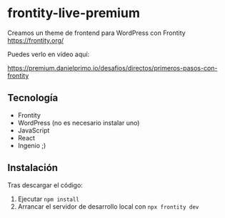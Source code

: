 # frontity-live-premium

Creamos un theme de frontend para WordPress con Frontity https://frontity.org/

Puedes verlo en vídeo aquí:

https://premium.danielprimo.io/desafios/directos/primeros-pasos-con-frontity

## Tecnología

*   Frontity
*   WordPress (no es necesario instalar uno)
*   JavaScript
*   React
*   Ingenio ;)

## Instalación

Tras descargar el código:

1.  Ejecutar `npm install`
2.  Arrancar el servidor de desarrollo local con `npx frontity dev`
